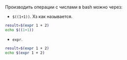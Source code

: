 Производить операции с числами в bash можно через:
 - `$((1+1))`. Хз как называется.
```bash
result=$(expr 1 + 2)
echo $((1+1))
```

 - `expr`.
```bash
result=$(expr 1 + 2)
echo $(expr 1 + 2)
```

